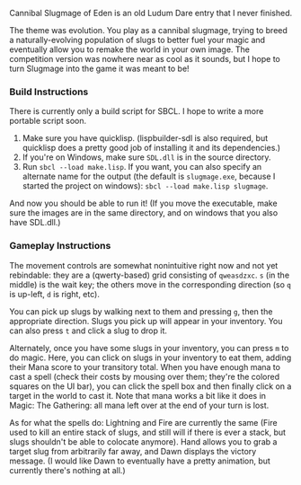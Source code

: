 Cannibal Slugmage of Eden is an old Ludum Dare entry that I never finished.

The theme was evolution. You play as a cannibal slugmage, trying to breed a naturally-evolving population of slugs to better fuel your magic and eventually allow you to remake the world in your own image. The competition version was nowhere near as cool as it sounds, but I hope to turn Slugmage into the game it was meant to be!


### Build Instructions
There is currently only a build script for SBCL. I hope to write a more portable script soon.

  1. Make sure you have quicklisp. (lispbuilder-sdl is also required, but quicklisp does a pretty good job of installing it and its dependencies.)
  2. If you're on Windows, make sure `SDL.dll` is in the source directory.
  3. Run `sbcl --load make.lisp`. If you want, you can also specify an alternate name for the output (the default is `slugmage.exe`, because I started the project on windows): `sbcl --load make.lisp slugmage`.

And now you should be able to run it! (If you move the executable, make sure the images are in the same directory, and on windows that you also have SDL.dll.)

### Gameplay Instructions
The movement controls are somewhat nonintuitive right now and not yet rebindable: they are a (qwerty-based)
grid consisting of `qweasdzxc`. `s` (in the middle) is the wait key; the others move in the corresponding
direction (so `q` is up-left, `d` is right, etc).

You can pick up slugs by walking next to them and pressing `g`, then the appropriate direction. Slugs you pick
up will appear in your inventory. You can also press `t` and click a slug to drop it.

Alternately, once you have some slugs in your inventory, you can press `m` to do magic. Here, you can click 
on slugs in your inventory to eat them, adding their Mana score to your transitory total. When you have enough
mana to cast a spell (check their costs by mousing over them; they're the colored squares on the UI bar), you
can click the spell box and then finally click on a target in the world to cast it. Note that mana works a bit
like it does in Magic: The Gathering: all mana left over at the end of your turn is lost.

As for what the spells do: Lightning and Fire are currently the same (Fire used to kill an entire stack of
slugs, and still will if there is ever a stack, but slugs shouldn't be able to colocate anymore). Hand allows
you to grab a target slug from arbitrarily far away, and Dawn displays the victory message. (I would like
Dawn to eventually have a pretty animation, but currently there's nothing at all.)